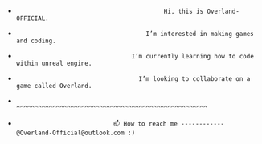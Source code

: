-                                              Hi, this is Overland-OFFICIAL.
-                                         I’m interested in making games and coding.
-                                     I’m currently learning how to code within unreal engine.
-                                       I’m looking to collaborate on a game called Overland.
-                                       ^^^^^^^^^^^^^^^^^^^^^^^^^^^^^^^^^^^^^^^^^^^^^^^^^^^^^
-                                📫 How to reach me ------------ @Overland-Official@outlook.com :)

<!---
Overland-OFFICIAL/Overland-OFFICIAL is a ✨ special ✨ repository because its `README.md` (this file) appears on your GitHub profile.
You can click the Preview link to take a look at your changes.
--->
